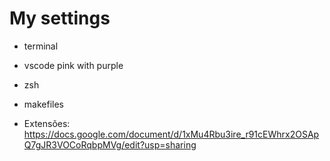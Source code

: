 # My settings
 
 - terminal

 - vscode pink with purple

 - zsh

 - makefiles
 
 - Extensões: https://docs.google.com/document/d/1xMu4Rbu3ire_r91cEWhrx2OSApQ7gJR3VOCoRqbpMVg/edit?usp=sharing
